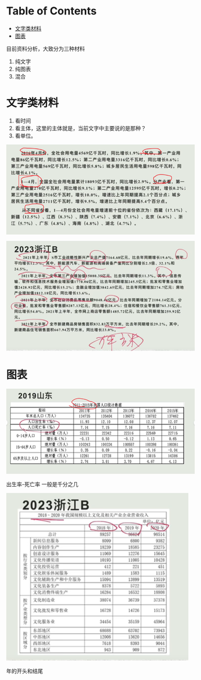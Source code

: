 # Table of Contents

* [文字类材料](#文字类材料)
* [图表](#图表)




目前资料分析，大致分为三种材料

1. 纯文字
2. 纯图表
3. 混合



# 文字类材料

1. 看时间
2. 看主体，这里的主体就是，当前文字中主要说的是那种？
3. 看单位。

![image-20231205074744676](.images/image-20231205074744676.png)

![image-20231205080038450](.images/image-20231205080038450.png)



# 图表

![image-20231205080513745](.images/image-20231205080513745.png)

出生率-死亡率  一般是千分之几

![image-20231205080839345](.images/image-20231205080839345.png)

年的开头和结尾

